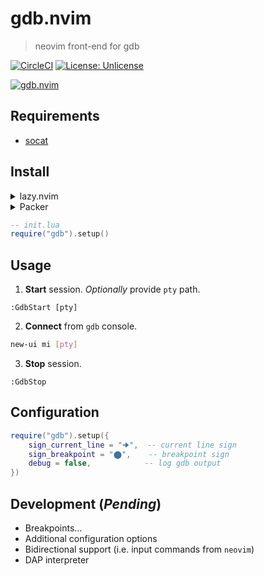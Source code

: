 # gdb.nvim
> neovim front-end for gdb

[![CircleCI](https://dl.circleci.com/status-badge/img/gh/zdryan/gdb.nvim/tree/main.svg?style=svg)](https://dl.circleci.com/status-badge/redirect/gh/zdryan/gdb.nvim/tree/main)
[![License: Unlicense](https://img.shields.io/badge/license-Unlicense-blue.svg)]()

[![gdb.nvim](https://asciinema.org/a/qNf2dQMzmEYDClFBulKEr8gsD.svg)](https://asciinema.org/a/qNf2dQMzmEYDClFBulKEr8gsD)

## Requirements
- [socat](https://linux.die.net/man/1/socat)

## Install

<details>
  <summary>lazy.nvim</summary>

```lua
-- init.lua
{
  'zdryan/gdb.nvim'
}
```

</details>

<details>
  <summary>Packer</summary>

```lua
use {
  'zdryan/gdb.nvim'
}
```

</details>

```lua
-- init.lua
require("gdb").setup()
```

## Usage

1. **Start** session. *Optionally* provide `pty` path.
```
:GdbStart [pty]
```

2. **Connect** from `gdb` console.
```sh
new-ui mi [pty]
```

3. **Stop** session.
```
:GdbStop
```

## Configuration

```lua
require("gdb").setup({
	sign_current_line = "🠊",  -- current line sign
	sign_breakpoint = "⬤",    -- breakpoint sign
	debug = false,            -- log gdb output
})
```

## Development (*Pending*)
- Breakpoints...
- Additional configuration options 
- Bidirectional support (i.e. input commands from `neovim`)
- DAP interpreter
